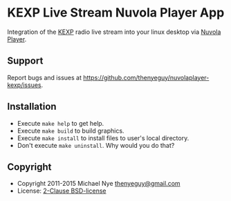 KEXP Live Stream Nuvola Player App
==================================

Integration of the [KEXP](http://kexp.org) radio live stream into your linux
desktop via [Nuvola Player](https://github.com/tiliado/nuvolaplayer).

Support
-------

Report bugs and issues at
<https://github.com/thenyeguy/nuvolaplayer-kexp/issues>.

Installation
------------

* Execute ``make help`` to get help.
* Execute ``make build`` to build graphics.
* Execute ``make install`` to install files to user's local directory.
* Don't execute ``make uninstall``. Why would you do that?

Copyright
---------

- Copyright 2011-2015 Michael Nye <thenyeguy@gmail.com>
- License: [2-Clause BSD-license](./LICENSE)
